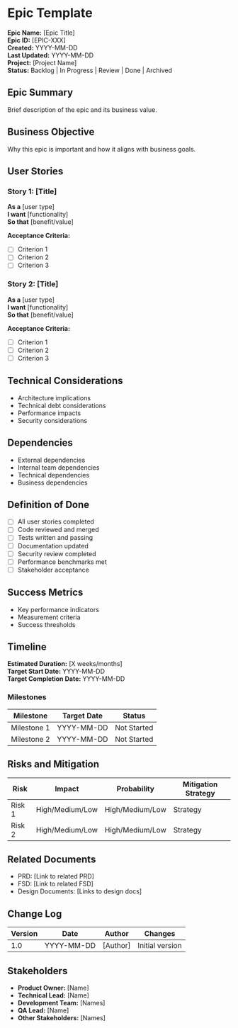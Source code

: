 # Epic Template

**Epic Name:** [Epic Title]  
**Epic ID:** [EPIC-XXX]  
**Created:** YYYY-MM-DD  
**Last Updated:** YYYY-MM-DD  
**Project:** [Project Name]  
**Status:** Backlog | In Progress | Review | Done | Archived  

## Epic Summary
Brief description of the epic and its business value.

## Business Objective
Why this epic is important and how it aligns with business goals.

## User Stories
### Story 1: [Title]
**As a** [user type]  
**I want** [functionality]  
**So that** [benefit/value]  

**Acceptance Criteria:**
- [ ] Criterion 1
- [ ] Criterion 2
- [ ] Criterion 3

### Story 2: [Title]
**As a** [user type]  
**I want** [functionality]  
**So that** [benefit/value]  

**Acceptance Criteria:**
- [ ] Criterion 1
- [ ] Criterion 2
- [ ] Criterion 3

## Technical Considerations
- Architecture implications
- Technical debt considerations
- Performance impacts
- Security considerations

## Dependencies
- External dependencies
- Internal team dependencies
- Technical dependencies
- Business dependencies

## Definition of Done
- [ ] All user stories completed
- [ ] Code reviewed and merged
- [ ] Tests written and passing
- [ ] Documentation updated
- [ ] Security review completed
- [ ] Performance benchmarks met
- [ ] Stakeholder acceptance

## Success Metrics
- Key performance indicators
- Measurement criteria
- Success thresholds

## Timeline
**Estimated Duration:** [X weeks/months]  
**Target Start Date:** YYYY-MM-DD  
**Target Completion Date:** YYYY-MM-DD  

### Milestones
| Milestone | Target Date | Status |
|-----------|-------------|--------|
| Milestone 1 | YYYY-MM-DD | Not Started |
| Milestone 2 | YYYY-MM-DD | Not Started |

## Risks and Mitigation
| Risk | Impact | Probability | Mitigation Strategy |
|------|--------|-------------|-------------------|
| Risk 1 | High/Medium/Low | High/Medium/Low | Strategy |
| Risk 2 | High/Medium/Low | High/Medium/Low | Strategy |

## Related Documents
- PRD: [Link to related PRD]
- FSD: [Link to related FSD]
- Design Documents: [Links to design docs]

## Change Log
| Version | Date | Author | Changes |
|---------|------|--------|---------|
| 1.0 | YYYY-MM-DD | [Author] | Initial version |

## Stakeholders
- **Product Owner:** [Name]
- **Technical Lead:** [Name]
- **Development Team:** [Names]
- **QA Lead:** [Name]
- **Other Stakeholders:** [Names]